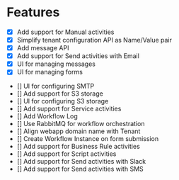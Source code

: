 # Features

- [x] Add support for Manual activities
- [x] Simplify tenant configuration API as Name/Value pair
- [x] Add message API
- [x] Add support for Send activities with Email
- [x] UI for managing messages
- [x] UI for managing forms
- [] UI for configuring SMTP
- [] Add support for S3 storage
- [] UI for configuring S3 storage
- [] Add support for Service activities
- [] Add Workflow Log
- [] Use RabbitMQ for workflow orchestration
- [] Align webapp domain name with Tenant
- [] Create Workflow Instance on form submission
- [] Add support for Business Rule activities
- [] Add support for Script activities
- [] Add support for Send activities with Slack
- [] Add support for Send activities with SMS
